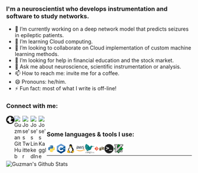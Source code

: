 ### I'm a neuroscientist who develops instrumentation and software to study networks.

<!--
**JoseGuzman/JoseGuzman** is a ✨ _special_ ✨ repository because its `README.md` (this file) appears on your GitHub profile.

Here are some ideas to get you started:
-->
- 🔭 I’m currently working on a deep network model that predicts seizures in epileptic patients.
- 🌱 I’m learning Cloud computing.
- 👯 I’m looking to collaborate on Cloud implementation of custom machine learning methods.
- 🤔 I’m looking for help in financial education and the stock market.
- 💬 Ask me about neuroscience, scientific instrumentation or analysis.
- 📫 How to reach me: invite me for a coffee.
- 😄 Pronouns: he/him.
- ⚡ Fun fact: most of what I write is off-line!



###  Connect with me:

[<img align="left" alt="Jose's Webpage"  width="22px" 
      src="https://raw.githubusercontent.com/iconic/open-iconic/master/svg/globe.svg" />](https://www.guzman-lab.com)
[<img align="left" alt="Guzman GitHub"  width="22px" 
      src="https://cdn.jsdelivr.net/npm/simple-icons@v3/icons/github.svg" />](https://github.com/JoseGuzman)
[<img align="left" alt="Jose's Twitter"  width="22px" 
      src="https://cdn.jsdelivr.net/npm/simple-icons@v3/icons/twitter.svg" />](https://twitter.com/GuZman_Lab)
[<img align="left" alt="Jose's LinkedIn" width="22px" 
      src="https://cdn.jsdelivr.net/npm/simple-icons@v3/icons/linkedin.svg" />](https://www.linkedin.com/in/sjmguzman/)
[<img align="left" alt="Jose's Kaggle"   width="22px" 
      src="https://cdn.jsdelivr.net/npm/simple-icons@v3/icons/kaggle.svg" />](https://www.kaggle.com/joseguzman)

<br />

  
### Some languages &  tools I use:

<img align="left" alt="Python" width="26px" 
     src="https://raw.githubusercontent.com/github/explore/80688e429a7d4ef2fca1e82350fe8e3517d3494d/topics/python/python.png" />
<img align="left" alt="C++" width="26px" 
     src="https://raw.githubusercontent.com/github/explore/80688e429a7d4ef2fca1e82350fe8e3517d3494d/topics/cpp/cpp.png" />

<img align="left" alt="Linux" width="26px" 
     src="https://raw.githubusercontent.com/github/explore/80688e429a7d4ef2fca1e82350fe8e3517d3494d/topics/linux/linux.png" />
<img align="left" alt="AWS" width="26px" 
     src="https://raw.githubusercontent.com/github/explore/80688e429a7d4ef2fca1e82350fe8e3517d3494d/topics/aws/aws.png" />
<img align="left" alt="Latex" width="26px" 
     src="https://raw.githubusercontent.com/github/explore/80688e429a7d4ef2fca1e82350fe8e3517d3494d/topics/latex/latex.png" />
<img align="left" alt="Git" width="26px" 
     src="https://raw.githubusercontent.com/github/explore/80688e429a7d4ef2fca1e82350fe8e3517d3494d/topics/git/git.png" />
<img align="left" alt="term" width="26px"
     src="https://raw.githubusercontent.com/github/explore/80688e429a7d4ef2fca1e82350fe8e3517d3494d/topics/terminal/terminal.png" />
<img align="left" alt="Vim" width="26px" 
     src="https://raw.githubusercontent.com/github/explore/80688e429a7d4ef2fca1e82350fe8e3517d3494d/topics/vim/vim.png" />

<br />
  
  ---

<img align="left" alt="Guzman's Github Stats" src="https://github-readme-stats.vercel.app/api?username=JoseGuzman&show_icons=true&hide_border=true" />
